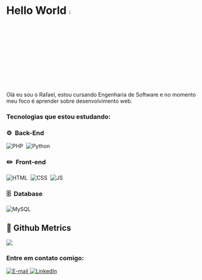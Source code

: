 <h1>
  Hello World <a href="https://www.gautamkrishnar.com/"><img src="https://media.giphy.com/media/hvRJCLFzcasrR4ia7z/giphy.gif" width="5%"></a>
</h1>

<p>
  Olá eu sou o Rafael, estou cursando Engenharia de Software e no momento meu foco é aprender sobre desenvolvimento web.
</p>

<h3>Tecnologias que estou estudando:</h3>

### ⚙️ &nbsp;Back-End
![PHP](https://img.shields.io/badge/PHP-EEEEEE?style=for-the-badge&logo=php)&nbsp;
![Python](https://img.shields.io/badge/Python-EEEEEE?style=for-the-badge&logo=python)&nbsp;

### ✏️ &nbsp;Front-end
![HTML](https://img.shields.io/badge/-HTML-EEEEEE?style=for-the-badge&logo=HTML5)&nbsp;
![CSS](https://img.shields.io/badge/-CSS-EEEEEE?style=for-the-badge&logo=CSS3&logoColor=1572B6)&nbsp;
![JS](https://img.shields.io/badge/JavaScript-EEEEEE?style=for-the-badge&logo=javascript&logoColor=black)&nbsp;

### 🗄️ &nbsp;Database
![MySQL](https://img.shields.io/badge/-MySQL-EEEEEE?style=for-the-badge&logo=mysql)&nbsp;

## 📏 Github Metrics
![](https://github-profile-summary-cards.vercel.app/api/cards/profile-details?username=rafaelrgaidzinski&theme=github)

<div>
  <h3>Entre em contato comigo:</h3>
  <a href="mailto:rafaelgaidzinski@gmail.com">
    <img src="https://img.shields.io/badge/Gmail-informational?style=flat&logo=gmail&logoColor=white" alt="E-mail">
  </a>
  <a href="https://www.linkedin.com/in/rafaelrgaidzinski">
    <img src="https://img.shields.io/badge/LinkedIn-Profile-informational?style=flat&logo=linkedin&logoColor=white&color=0D76A8" alt="LinkedIn">
  </a>
</div>
